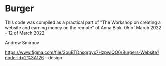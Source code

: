 # Burger
This code was compiled as a practical part of "The Workshop on creating a website and earning money on the remote" of Anna Blok.
05 of March 2022 - 12 of March 2022

Andrew Smirnov

https://www.figma.com/file/3ouBTDnsqrgyx7HzpwiQQ6/Burgers-Website?node-id=2%3A126 - design
